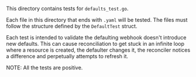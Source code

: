This directory contains tests for `defaults_test.go`.

Each file in this directory that ends with `.yaml` will be tested. The files
must follow the structure defined by the `DefaultTest` struct.

Each test is intended to validate the defaulting webhook doesn't introduce new
defaults. This can cause reconciliation to get stuck in an infinite loop where
a resource is created, the defaulter changes it, the reconciler notices a
difference and perpetually attempts to refresh it.

NOTE: All the tests are positive.
